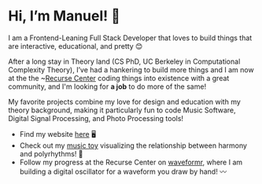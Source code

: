 # Hi, I’m Manuel! 👋


I am a Frontend-Leaning Full Stack Developer that loves to build things that are interactive, educational, and pretty 😊

After a long stay in Theory land (CS PhD, UC Berkeley in Computational Complexity Theory), I’ve had a hankering to build more things and I am now at the the ~[Recurse Center](https://www.recurse.com/) coding things into existence with a great community, and I'm looking for **a job** to do more of the same!

My favorite projects combine my love for design and education with my theory background, making it particularly fun to code Music Software, Digital Signal Processing, and Photo Processing tools!

- Find my website [here](https://msabin.github.io/) 🖥️
- Check out my [music toy](https://github.com/msabin/rhythmonics) visualizing the relationship between harmony and polyrhythms! 🎵
- Follow my progress at the Recurse Center on [waveformr](https://github.com/msabin/waveformr), where I am building a digital oscillator for a waveform you draw by hand! 〰️
